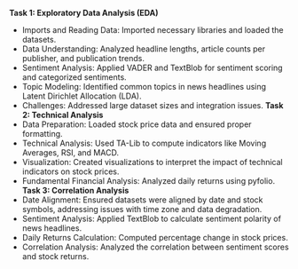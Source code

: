 **Task 1: Exploratory Data Analysis (EDA)**
* Imports and Reading Data: Imported necessary libraries and loaded the datasets.
* Data Understanding: Analyzed headline lengths, article counts per publisher, and publication trends.
* Sentiment Analysis: Applied VADER and TextBlob for sentiment scoring and categorized sentiments.
* Topic Modeling: Identified common topics in news headlines using Latent Dirichlet Allocation (LDA).
* Challenges: Addressed large dataset sizes and integration issues.
**Task 2: Technical Analysis**
* Data Preparation: Loaded stock price data and ensured proper formatting.
* Technical Analysis: Used TA-Lib to compute indicators like Moving Averages, RSI, and MACD.
* Visualization: Created visualizations to interpret the impact of technical indicators on stock prices.
* Fundamental Financial Analysis: Analyzed daily returns using pyfolio.
**Task 3: Correlation Analysis**
* Date Alignment: Ensured datasets were aligned by date and stock symbols, addressing issues with time zone and data degradation.
* Sentiment Analysis: Applied TextBlob to calculate sentiment polarity of news headlines.
* Daily Returns Calculation: Computed percentage change in stock prices.
* Correlation Analysis: Analyzed the correlation between sentiment scores and stock returns.